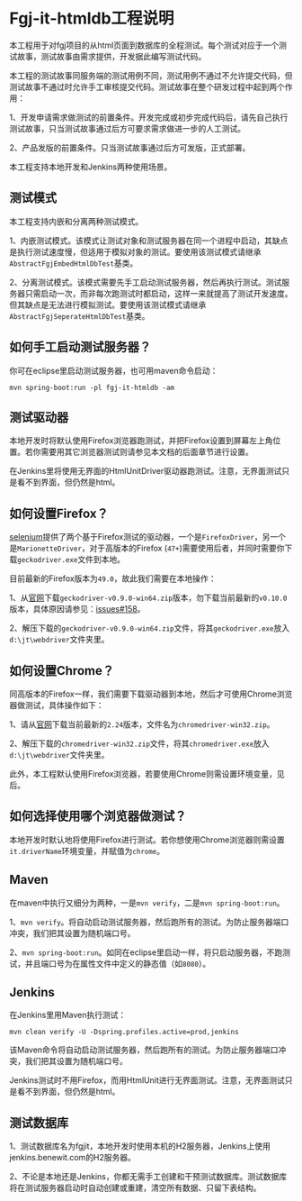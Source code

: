 # Fgj-it-htmldb工程说明

本工程用于对fgj项目的从html页面到数据库的全程测试。每个测试对应于一个测试故事，测试故事由需求提供，开发据此编写测试代码。

本工程的测试故事同服务端的测试用例不同，测试用例不通过不允许提交代码，但测试故事不通过时允许手工审核提交代码。测试故事在整个研发过程中起到两个作用：

1、开发申请需求做测试的前置条件。开发完成或初步完成代码后，请先自己执行测试故事，只当测试故事通过后方可要求需求做进一步的人工测试。

2、产品发版的前置条件。只当测试故事通过后方可发版，正式部署。

本工程支持本地开发和Jenkins两种使用场景。

## 测试模式

本工程支持内嵌和分离两种测试模式。

1、内嵌测试模式。该模式让测试对象和测试服务器在同一个进程中启动，其缺点是执行测试速度慢，但适用于模拟对象的测试。要使用该测试模式请继承`AbstractFgjEmbedHtmlDbTest`基类。

2、分离测试模式。该模式需要先手工启动测试服务器，然后再执行测试。测试服务器只需启动一次，而非每次跑测试时都启动，这样一来就提高了测试开发速度。但其缺点是无法进行模拟测试。要使用该测试模式请继承`AbstractFgjSeperateHtmlDbTest`基类。

## 如何手工启动测试服务器？

你可在eclipse里启动测试服务器，也可用maven命令启动：

    mvn spring-boot:run -pl fgj-it-htmldb -am

## 测试驱动器

本地开发时将默认使用Firefox浏览器跑测试，并把Firefox设置到屏幕左上角位置。若你需要用其它浏览器测试则请参见本文档的后面章节进行设置。

在Jenkins里将使用无界面的HtmlUnitDriver驱动器跑测试。注意，无界面测试只是看不到界面，但仍然是html。

## 如何设置Firefox？

[selenium](http://www.seleniumhq.org/)提供了两个基于Firefox测试的驱动器，一个是`FirefoxDriver`，另一个是`MarionetteDriver`，对于高版本的Firefox (`47+`)需要使用后者，并同时需要你下载`geckodriver.exe`文件到本地。

目前最新的Firefox版本为`49.0`，故此我们需要在本地操作：

1、从[官网](https://github.com/mozilla/geckodriver/releases)下载`geckodriver-v0.9.0-win64.zip`版本，勿下载当前最新的`v0.10.0`版本，具体原因请参见：[issues#158](https://github.com/mozilla/geckodriver/issues/158)。

2、解压下载的`geckodriver-v0.9.0-win64.zip`文件，将其`geckodriver.exe`放入`d:\jt\webdriver`文件夹里。

## 如何设置Chrome？

同高版本的Firefox一样，我们需要下载驱动器到本地，然后才可使用Chrome浏览器做测试，具体操作如下：

1、请从[官网](http://chromedriver.storage.googleapis.com/index.html)下载当前最新的`2.24`版本，文件名为`chromedriver-win32.zip`。

2、解压下载的`chromedriver-win32.zip`文件，将其`chromedriver.exe`放入`d:\jt\webdriver`文件夹里。

此外，本工程默认使用Firefox浏览器，若要使用Chrome则需设置环境变量，见后。

## 如何选择使用哪个浏览器做测试？

本地开发时默认地将使用Firefox进行测试。若你想使用Chrome浏览器则需设置`it.driverName`环境变量，并赋值为`chrome`。

## Maven

在maven中执行又细分为两种，一是`mvn verify`，二是`mvn spring-boot:run`。

1、`mvn verify`。将自动启动测试服务器，然后跑所有的测试。为防止服务器端口冲突，我们把其设置为随机端口号。

2、`mvn spring-boot:run`。如同在eclipse里启动一样，将只启动服务器，不跑测试，并且端口号为在属性文件中定义的静态值（如`8080`）。

## Jenkins

在Jenkins里用Maven执行测试：

    mvn clean verify -U -Dspring.profiles.active=prod,jenkins

该Maven命令将自动启动测试服务器，然后跑所有的测试。为防止服务器端口冲突，我们把其设置为随机端口号。

Jenkins测试时不用Firefox，而用HtmlUnit进行无界面测试。注意，无界面测试只是看不到界面，但仍然是html。

## 测试数据库

1、测试数据库名为fgjit，本地开发时使用本机的H2服务器，Jenkins上使用jenkins.benewit.com的H2服务器。

2、不论是本地还是Jenkins，你都无需手工创建和干预测试数据库。测试数据库将在测试服务器启动时自动创建或重建，清空所有数据、只留下表结构。

